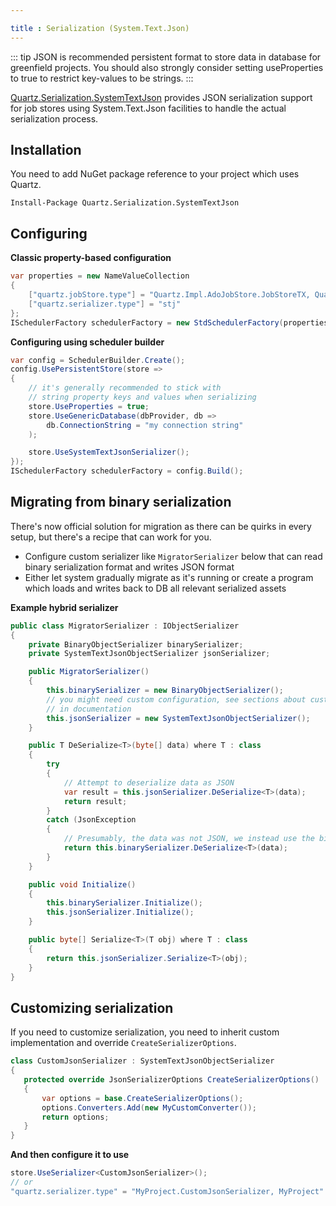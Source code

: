 ```yaml
---

title : Serialization (System.Text.Json)
---
```


::: tip
JSON is recommended persistent format to store data in database for greenfield projects.
You should also strongly consider setting useProperties to true to restrict key-values to be strings.
:::

[Quartz.Serialization.SystemTextJson](https://www.nuget.org/packages/Quartz.Serialization.SystemTextJson) provides JSON serialization support for job stores using
System.Text.Json facilities to handle the actual serialization process.

## Installation

You need to add NuGet package reference to your project which uses Quartz.

    Install-Package Quartz.Serialization.SystemTextJson

## Configuring

**Classic property-based configuration**
```csharp
var properties = new NameValueCollection
{
	["quartz.jobStore.type"] = "Quartz.Impl.AdoJobStore.JobStoreTX, Quartz",
	["quartz.serializer.type"] = "stj"
};
ISchedulerFactory schedulerFactory = new StdSchedulerFactory(properties);
```

**Configuring using scheduler builder**
```csharp
var config = SchedulerBuilder.Create();
config.UsePersistentStore(store =>
{
    // it's generally recommended to stick with
    // string property keys and values when serializing
    store.UseProperties = true;
    store.UseGenericDatabase(dbProvider, db =>
        db.ConnectionString = "my connection string"
    );

    store.UseSystemTextJsonSerializer();
});
ISchedulerFactory schedulerFactory = config.Build();
```
## Migrating from binary serialization

There's now official solution for migration as there can be quirks in every setup, but there's a recipe that can work for you.

* Configure custom serializer like `MigratorSerializer` below that can read binary serialization format and writes JSON format
* Either let system gradually migrate as it's running or create a program which loads and writes back to DB all relevant serialized assets

**Example hybrid serializer**

```csharp
public class MigratorSerializer : IObjectSerializer
{
    private BinaryObjectSerializer binarySerializer;
    private SystemTextJsonObjectSerializer jsonSerializer;

    public MigratorSerializer()
    {
        this.binarySerializer = new BinaryObjectSerializer();
        // you might need custom configuration, see sections about customizing
        // in documentation
        this.jsonSerializer = new SystemTextJsonObjectSerializer();
    }

    public T DeSerialize<T>(byte[] data) where T : class
    {
        try
        {
            // Attempt to deserialize data as JSON
            var result = this.jsonSerializer.DeSerialize<T>(data);
            return result;
        }
        catch (JsonException
        {
            // Presumably, the data was not JSON, we instead use the binary serializer
            return this.binarySerializer.DeSerialize<T>(data);
        }
    }

    public void Initialize()
    {
        this.binarySerializer.Initialize();
        this.jsonSerializer.Initialize();
    }

    public byte[] Serialize<T>(T obj) where T : class
    {
        return this.jsonSerializer.Serialize<T>(obj);
    }
}
```

## Customizing serialization

 If you need to customize serialization, you need to inherit custom implementation and override `CreateSerializerOptions`.

 ```csharp
class CustomJsonSerializer : SystemTextJsonObjectSerializer
{
    protected override JsonSerializerOptions CreateSerializerOptions()
    {
        var options = base.CreateSerializerOptions();
        options.Converters.Add(new MyCustomConverter());
        return options;
    }
}
```

**And then configure it to use**
```csharp
store.UseSerializer<CustomJsonSerializer>();
// or
"quartz.serializer.type" = "MyProject.CustomJsonSerializer, MyProject"
```
